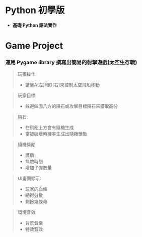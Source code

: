 # Python 初學版
* **基礎 Python 語法實作**

# Game Project
### 運用 Pygame library 撰寫出簡易的射擊遊戲(太空生存戰)
>玩家操作:
>* 鍵盤A(左)和D(右)來控制太空飛船移動

>玩家目標:
>* 躲避四面八方的隕石或攻擊目標隕石來獲取高分

>隕石:
>* 在飛船上方會有隨機生成
>* 當被破壞時機率生成出隨機獎勵

>隨機獎勵:
>* 護盾
>* 無敵時刻
>* 增加子彈數量

>UI畫面顯示:
>* 玩家的血條
>* 總得分數
>* 剩餘幾條命

>環境音效:
>* 背景音樂
>* 特效音效

